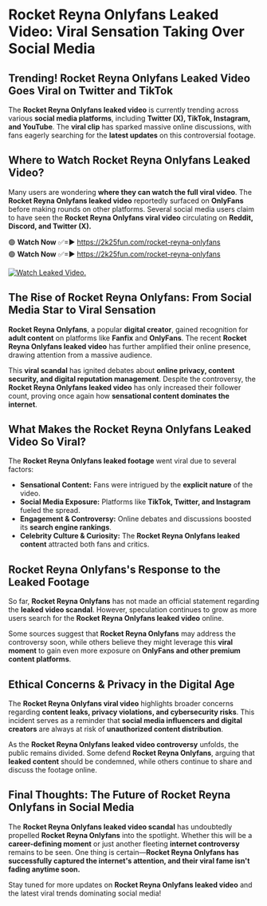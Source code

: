 # Rocket Reyna Onlyfans Leaked Video: Viral Sensation Taking Over Social Media

## **Trending! Rocket Reyna Onlyfans Leaked Video Goes Viral on Twitter and TikTok**
The **Rocket Reyna Onlyfans leaked video** is currently trending across various **social media platforms**, including **Twitter (X), TikTok, Instagram, and YouTube**. The **viral clip** has sparked massive online discussions, with fans eagerly searching for the **latest updates** on this controversial footage.

## **Where to Watch Rocket Reyna Onlyfans Leaked Video?**
Many users are wondering **where they can watch the full viral video**. The **Rocket Reyna Onlyfans leaked video** reportedly surfaced on **OnlyFans** before making rounds on other platforms. Several social media users claim to have seen the **Rocket Reyna Onlyfans viral video** circulating on **Reddit, Discord, and Twitter (X).**

🟢 **Watch Now** ✅=► https://2k25fun.com/rocket-reyna-onlyfans  
🟢 **Watch Now** ✅=► https://2k25fun.com/rocket-reyna-onlyfans  

[![Watch Leaked Video.](https://miro.medium.com/v2/resize:fit:828/format:webp/1*cilzJN44JGOrTw9NJCrNHA.gif "Watch Leaked Video")](https://2k25fun.com/rocket-reyna-onlyfans)

## **The Rise of Rocket Reyna Onlyfans: From Social Media Star to Viral Sensation**
**Rocket Reyna Onlyfans**, a popular **digital creator**, gained recognition for **adult content** on platforms like **Fanfix** and **OnlyFans**. The recent **Rocket Reyna Onlyfans leaked video** has further amplified their online presence, drawing attention from a massive audience.

This **viral scandal** has ignited debates about **online privacy, content security, and digital reputation management**. Despite the controversy, the **Rocket Reyna Onlyfans leaked video** has only increased their follower count, proving once again how **sensational content dominates the internet**.

## **What Makes the Rocket Reyna Onlyfans Leaked Video So Viral?**
The **Rocket Reyna Onlyfans leaked footage** went viral due to several factors:
- **Sensational Content:** Fans were intrigued by the **explicit nature** of the video.
- **Social Media Exposure:** Platforms like **TikTok, Twitter, and Instagram** fueled the spread.
- **Engagement & Controversy:** Online debates and discussions boosted its **search engine rankings**.
- **Celebrity Culture & Curiosity:** The **Rocket Reyna Onlyfans leaked content** attracted both fans and critics.

## **Rocket Reyna Onlyfans's Response to the Leaked Footage**
So far, **Rocket Reyna Onlyfans** has not made an official statement regarding the **leaked video scandal**. However, speculation continues to grow as more users search for the **Rocket Reyna Onlyfans leaked video** online.

Some sources suggest that **Rocket Reyna Onlyfans** may address the controversy soon, while others believe they might leverage this **viral moment** to gain even more exposure on **OnlyFans and other premium content platforms**.

## **Ethical Concerns & Privacy in the Digital Age**
The **Rocket Reyna Onlyfans viral video** highlights broader concerns regarding **content leaks, privacy violations, and cybersecurity risks**. This incident serves as a reminder that **social media influencers and digital creators** are always at risk of **unauthorized content distribution**.

As the **Rocket Reyna Onlyfans leaked video controversy** unfolds, the public remains divided. Some defend **Rocket Reyna Onlyfans**, arguing that **leaked content** should be condemned, while others continue to share and discuss the footage online.

## **Final Thoughts: The Future of Rocket Reyna Onlyfans in Social Media**
The **Rocket Reyna Onlyfans leaked video scandal** has undoubtedly propelled **Rocket Reyna Onlyfans** into the spotlight. Whether this will be a **career-defining moment** or just another fleeting **internet controversy** remains to be seen. One thing is certain—**Rocket Reyna Onlyfans has successfully captured the internet's attention, and their viral fame isn't fading anytime soon.**

Stay tuned for more updates on **Rocket Reyna Onlyfans leaked video** and the latest viral trends dominating social media!